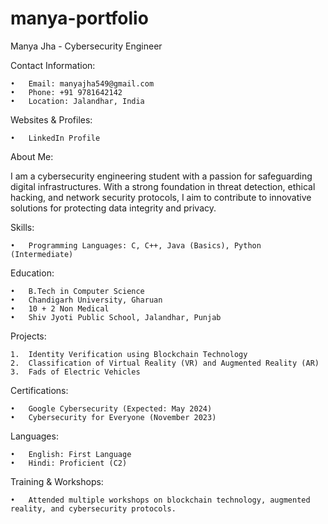 # manya-portfolio
Manya Jha - Cybersecurity Engineer

Contact Information:

	•	Email: manyajha549@gmail.com
	•	Phone: +91 9781642142
	•	Location: Jalandhar, India

Websites & Profiles:

	•	LinkedIn Profile

About Me:

I am a cybersecurity engineering student with a passion for safeguarding digital infrastructures. With a strong foundation in threat detection, ethical hacking, and network security protocols, I aim to contribute to innovative solutions for protecting data integrity and privacy.

Skills:

	•	Programming Languages: C, C++, Java (Basics), Python (Intermediate)

Education:

	•	B.Tech in Computer Science
	•	Chandigarh University, Gharuan
	•	10 + 2 Non Medical
	•	Shiv Jyoti Public School, Jalandhar, Punjab

Projects:

	1.	Identity Verification using Blockchain Technology
	2.	Classification of Virtual Reality (VR) and Augmented Reality (AR)
	3.	Fads of Electric Vehicles

Certifications:

	•	Google Cybersecurity (Expected: May 2024)
	•	Cybersecurity for Everyone (November 2023)

Languages:

	•	English: First Language
	•	Hindi: Proficient (C2)

Training & Workshops:

	•	Attended multiple workshops on blockchain technology, augmented reality, and cybersecurity protocols.
